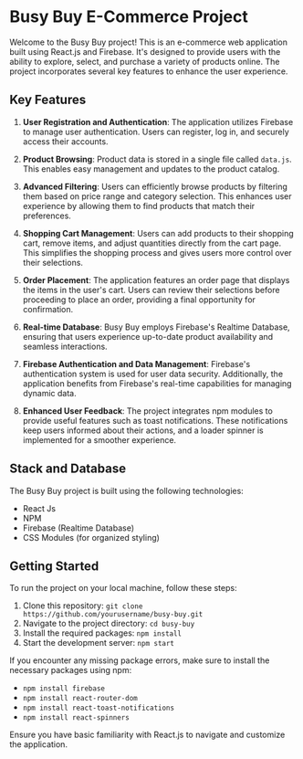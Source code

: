 # Busy Buy E-Commerce Project

Welcome to the Busy Buy project! This is an e-commerce web application built using React.js and Firebase. It's designed to provide users with the ability to explore, select, and purchase a variety of products online. The project incorporates several key features to enhance the user experience.

## Key Features

1. **User Registration and Authentication**: The application utilizes Firebase to manage user authentication. Users can register, log in, and securely access their accounts.

2. **Product Browsing**: Product data is stored in a single file called `data.js`. This enables easy management and updates to the product catalog.

3. **Advanced Filtering**: Users can efficiently browse products by filtering them based on price range and category selection. This enhances user experience by allowing them to find products that match their preferences.

4. **Shopping Cart Management**: Users can add products to their shopping cart, remove items, and adjust quantities directly from the cart page. This simplifies the shopping process and gives users more control over their selections.

5. **Order Placement**: The application features an order page that displays the items in the user's cart. Users can review their selections before proceeding to place an order, providing a final opportunity for confirmation.

6. **Real-time Database**: Busy Buy employs Firebase's Realtime Database, ensuring that users experience up-to-date product availability and seamless interactions.

7. **Firebase Authentication and Data Management**: Firebase's authentication system is used for user data security. Additionally, the application benefits from Firebase's real-time capabilities for managing dynamic data.

8. **Enhanced User Feedback**: The project integrates npm modules to provide useful features such as toast notifications. These notifications keep users informed about their actions, and a loader spinner is implemented for a smoother experience.

## Stack and Database

The Busy Buy project is built using the following technologies:

- React Js
- NPM
- Firebase (Realtime Database)
- CSS Modules (for organized styling)

## Getting Started

To run the project on your local machine, follow these steps:

1. Clone this repository: `git clone https://github.com/yourusername/busy-buy.git`
2. Navigate to the project directory: `cd busy-buy`
3. Install the required packages: `npm install`
4. Start the development server: `npm start`

If you encounter any missing package errors, make sure to install the necessary packages using npm:

- `npm install firebase`
- `npm install react-router-dom`
- `npm install react-toast-notifications`
- `npm install react-spinners`

Ensure you have basic familiarity with React.js to navigate and customize the application.




